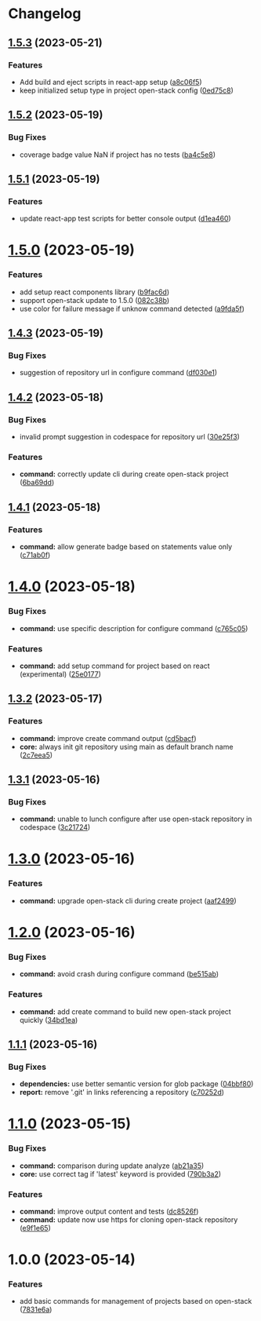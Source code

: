 # Changelog

## [1.5.3](https://github.com/klientjs/open-stack-cli/compare/1.5.2...1.5.3) (2023-05-21)


### Features

* Add build and eject scripts in react-app setup ([a8c06f5](https://github.com/klientjs/open-stack-cli/commit/a8c06f5985407f5e4d723e785a5d01aa4a7e31d2))
* keep initialized setup type in project open-stack config ([0ed75c8](https://github.com/klientjs/open-stack-cli/commit/0ed75c88609c9cccc5a05dc39f5df0fa9e32aa9b))

## [1.5.2](https://github.com/klientjs/open-stack-cli/compare/1.5.1...1.5.2) (2023-05-19)


### Bug Fixes

* coverage badge value NaN if project has no tests ([ba4c5e8](https://github.com/klientjs/open-stack-cli/commit/ba4c5e82b3a2da64a5acf0d44a9724e7759a0380))

## [1.5.1](https://github.com/klientjs/open-stack-cli/compare/1.5.0...1.5.1) (2023-05-19)


### Features

* update react-app test scripts for better console output ([d1ea460](https://github.com/klientjs/open-stack-cli/commit/d1ea46059f179862e1d7ec6fce8cf7bb066d83c1))

# [1.5.0](https://github.com/klientjs/open-stack-cli/compare/1.4.3...1.5.0) (2023-05-19)


### Features

* add setup react components library ([b9fac6d](https://github.com/klientjs/open-stack-cli/commit/b9fac6d05cb0c8fed0889fa233cbf697019c08bd))
* support open-stack update to 1.5.0 ([082c38b](https://github.com/klientjs/open-stack-cli/commit/082c38b8720496e0271ab54ce4787ff642c43be8))
* use color for failure message if unknow command detected ([a9fda5f](https://github.com/klientjs/open-stack-cli/commit/a9fda5f9efa1c505ecafcaede1bfe3fcb204f561))

## [1.4.3](https://github.com/klientjs/open-stack-cli/compare/1.4.2...1.4.3) (2023-05-19)


### Bug Fixes

* suggestion of repository url in configure command ([df030e1](https://github.com/klientjs/open-stack-cli/commit/df030e199d9890426f647c2fd0f687bd4822cef2))

## [1.4.2](https://github.com/klientjs/open-stack-cli/compare/1.4.1...1.4.2) (2023-05-18)


### Bug Fixes

* invalid prompt suggestion in codespace for repository url ([30e25f3](https://github.com/klientjs/open-stack-cli/commit/30e25f32c7215ac10f8c916b6217cb9e089f62df))


### Features

* **command:** correctly update cli during create open-stack project ([6ba69dd](https://github.com/klientjs/open-stack-cli/commit/6ba69dd35e382a889a9bc4650a5e68d6026cc834))

## [1.4.1](https://github.com/klientjs/open-stack-cli/compare/1.4.0...1.4.1) (2023-05-18)


### Features

* **command:** allow generate badge based on statements value only ([c71ab0f](https://github.com/klientjs/open-stack-cli/commit/c71ab0ff5455fbb852d98f21b9e0eccab173b946))

# [1.4.0](https://github.com/klientjs/open-stack-cli/compare/1.3.2...1.4.0) (2023-05-18)


### Bug Fixes

* **command:** use specific description for configure command ([c765c05](https://github.com/klientjs/open-stack-cli/commit/c765c05a24f566db4e541c0c61518f07c03e4e13))


### Features

* **command:** add setup command for project based on react (experimental) ([25e0177](https://github.com/klientjs/open-stack-cli/commit/25e0177d349d071c716d73fcfa400452ffbde7db))

## [1.3.2](https://github.com/klientjs/open-stack-cli/compare/1.3.1...1.3.2) (2023-05-17)


### Features

* **command:** improve create command output ([cd5bacf](https://github.com/klientjs/open-stack-cli/commit/cd5bacf102a2498128cacc9839e163e3e9473acb))
* **core:** always init git repository using main as default branch name ([2c7eea5](https://github.com/klientjs/open-stack-cli/commit/2c7eea55a02851150a662e99b7ea8061d7c9b09b))

## [1.3.1](https://github.com/klientjs/open-stack-cli/compare/1.3.0...1.3.1) (2023-05-16)


### Bug Fixes

* **command:** unable to lunch configure after use open-stack repository in codespace ([3c21724](https://github.com/klientjs/open-stack-cli/commit/3c217242c3c8a3756debc7534186a277b4208b31))

# [1.3.0](https://github.com/klientjs/open-stack-cli/compare/1.2.0...1.3.0) (2023-05-16)


### Features

* **command:** upgrade open-stack cli during create project ([aaf2499](https://github.com/klientjs/open-stack-cli/commit/aaf2499d09ec1e21fd2f2c887c80a954ac546260))

# [1.2.0](https://github.com/klientjs/open-stack-cli/compare/1.1.1...1.2.0) (2023-05-16)


### Bug Fixes

* **command:** avoid crash during configure command ([be515ab](https://github.com/klientjs/open-stack-cli/commit/be515abaea1bcc85b9ac42556521b3444e304ae1))


### Features

* **command:** add create command to build new open-stack project quickly ([34bd1ea](https://github.com/klientjs/open-stack-cli/commit/34bd1eabce6ea04a3da613b563a69df6890fe555))

## [1.1.1](https://github.com/klientjs/open-stack-cli/compare/1.1.0...1.1.1) (2023-05-16)


### Bug Fixes

* **dependencies:** use better semantic version for glob package ([04bbf80](https://github.com/klientjs/open-stack-cli/commit/04bbf80df7bf911f778e967d7000872ae60ef23d))
* **report:** remove '.git' in links referencing a repository ([c70252d](https://github.com/klientjs/open-stack-cli/commit/c70252d9587c391a7f9c5c31b1a2f0d56a9f4682))

# [1.1.0](https://github.com/klientjs/open-stack-cli/compare/1.0.0...1.1.0) (2023-05-15)


### Bug Fixes

* **command:** comparison during update analyze ([ab21a35](https://github.com/klientjs/open-stack-cli/commit/ab21a35441f6e9a72ea445a706319fb7923e4e1f))
* **core:** use correct tag if 'latest' keyword is provided ([790b3a2](https://github.com/klientjs/open-stack-cli/commit/790b3a20c437dfeb5a27b1a0c01d925bb88c5f96))


### Features

* **command:** improve output content and tests ([dc8526f](https://github.com/klientjs/open-stack-cli/commit/dc8526f4f67e0e895bbb8d80a1dc8c6ab621c19d))
* **command:** update now use https for cloning open-stack repository ([e9f1e65](https://github.com/klientjs/open-stack-cli/commit/e9f1e65c8e23154f8c4dcf65c92500605b8d8e41))

# 1.0.0 (2023-05-14)


### Features

* add basic commands for management of projects based on open-stack ([7831e6a](https://github.com/klientjs/open-stack-cli/commit/7831e6ac1800ca96f18271473b227a16a0a01fd6))